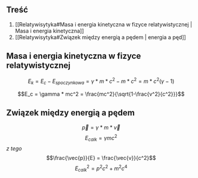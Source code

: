 ## Treść
1. [[Relatywisytyka#Masa i energia kinetyczna w fizyce relatywistycznej | Masa i energia kinetyczna]]
2. [[Relatywisytyka#Związek między energią a pędem | energia a pęd]]
## Masa i energia kinetyczna w fizyce relatywistycznej
$$E_k = E_c - E_{spoczynkowa} = \gamma *m * c^2 - m*c^2 = m*c^2(\gamma - 1)$$

$$E_c = \gamma * mc^2 = \frac{mc^2}{\sqrt{1-\frac{v^2}{c^2}}}$$
## Związek między energią a pędem

$$\vec{p} = \gamma * m * \vec{v}$$
$$E_{calk} = \gamma m c^2$$
*z tego*
$$\frac{\vec{p}}{E} = \frac{\vec{v}}{c^2}$$
$$E_{calk}^2 = p^2c^2+m^2c^4$$
